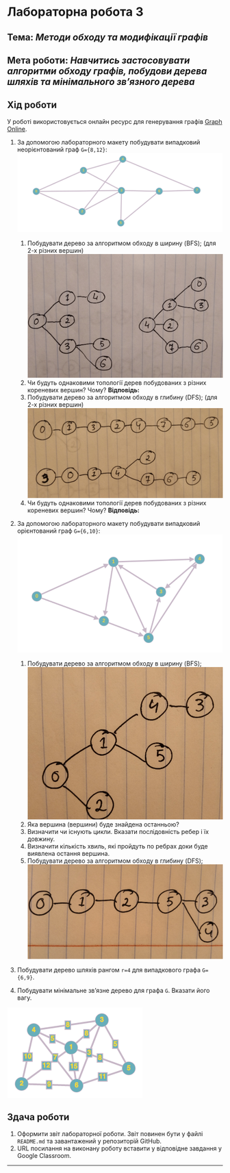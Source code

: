# Лабораторна робота 3
## Тема: _Методи обходу та модифікації графів_
## Мета роботи: _Навчитись застосовувати алгоритми обходу графів, побудови дерева шляхів та мінімального зв’язного дерева_

## Хід роботи
У роботі використовується онлайн ресурс для генерування графів [Graph Online](https://graphonline.ru/).
1. За допомогою лабораторного макету побудувати випадковий неорієнтований граф `G={8,12}`:
![граф](https://github.com/osyka-oleksandr/osyka_lab_totk_2021/blob/main/lab-3/%D0%B3%D1%80%D0%B0%D1%84.png)
    1. Побудувати дерево за алгоритмом обходу в ширину (BFS); (для 2-х різних вершин)
    ![граф](https://github.com/osyka-oleksandr/osyka_lab_totk_2021/blob/main/lab-3/%D0%B3%D1%80%D0%B0%D1%841%D1%88%D0%B8%D1%80%D0%B8%D0%BD%D0%B0.png)
    1. Чи будуть однаковими топології дерев побудованих з різних кореневих вершин? Чому?
    **Відповідь:**
    1. Побудувати дерево за алгоритмом обходу в глибину (DFS); (для 2-х різних вершин)
    ![граф](https://github.com/osyka-oleksandr/osyka_lab_totk_2021/blob/main/lab-3/%D0%B3%D1%80%D0%B0%D1%841%D0%B2%D0%B3%D0%BB%D0%B8%D0%B1.png)
    1. Чи будуть однаковими топології дерев побудованих з різних кореневих вершин? Чому?
    **Відповідь:**
1. За допомогою лабораторного макету побудувати випадковий орієнтований граф `G={6,10}`:
![граф](https://github.com/osyka-oleksandr/osyka_lab_totk_2021/blob/main/lab-3/%D0%B3%D1%80%D0%B0%D1%842.png)
    1. Побудувати дерево за алгоритмом обходу в ширину (BFS);
    ![граф](https://github.com/osyka-oleksandr/osyka_lab_totk_2021/blob/main/lab-3/%D0%B3%D1%80%D0%B0%D1%842%D0%B2%D1%88%D0%B8%D1%80%D0%B8%D0%BD%D1%83.png)
    1. Яка вершина (вершини) буде знайдена останньою?
    1. Визначити чи існують цикли. Вказати послідовність ребер і їх довжину.
    1. Визначити кількість хвиль, які пройдуть по ребрах доки буде виявлена остання вершина.
    1. Побудувати дерево за алгоритмом обходу в глибину (DFS);
    ![граф](https://github.com/osyka-oleksandr/osyka_lab_totk_2021/blob/main/lab-3/%D0%B3%D1%80%D0%B0%D1%842%D0%B2%D0%B3%D0%BB%D0%B8%D0%B1.png)
1. Побудувати дерево шляхів рангом `r=4` для випадкового графа `G={6,9}`.

1. Побудувати мінімальне зв’язне дерево для графа `G`. Вказати його вагу.

![alt text](https://github.com/BobasB/lab_example/blob/master/lab_guidance/3_/images/graph.png "Знайти вагу графа")

## Здача роботи
1. Оформити звіт лабораторної роботи. Звіт повинен бути у файлі `README.md` та завантажений у репозиторій GitHub.
1. URL посилання на виконану роботу вставити у відповідне завдання у Google Classroom.

---
